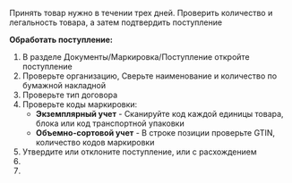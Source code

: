 Принять товар нужно в течении трех дней. Проверить количество и легальность товара, а затем подтвердить поступление

**Обработать поступление:**
1. В разделе Документы/Маркировка/Поступление откройте поступление
2. Проверьте организацию, Сверьте наименование и количество по бумажной накладной
3. Проверьте тип договора
4. Проверьте коды маркировки:
	- **Экземплярный учет** - Сканируйте код каждой единицы товара, блока или код транспортной упаковки
	- **Объемно-сортовой учет** - В строке позиции проверьте GTIN, количество кодов маркировки
5. Утвердите или отклоните поступление, или с расхождением
6. 
7. 
